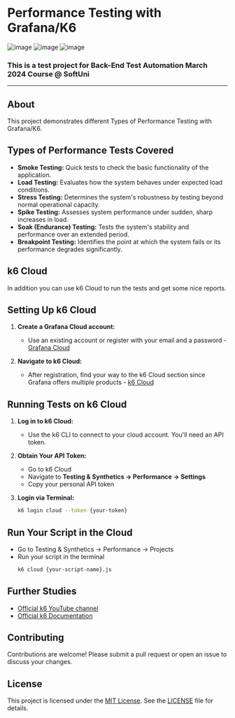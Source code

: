 # Performance Testing with Grafana/K6
![image](https://img.shields.io/badge/Node%20js-339933?style=for-the-badge&logo=nodedotjs&logoColor=white)
![image](https://img.shields.io/badge/Visual_Studio_Code-0078D4?style=for-the-badge&logo=visual%20studio%20code&logoColor=white)
![image](https://img.shields.io/badge/Grafana-F2F4F9?style=for-the-badge&logo=grafana&logoColor=orange&labelColor=F2F4F9)
### This is a test project for Back-End Test Automation March 2024 Course @ SoftUni

---
## About
This project demonstrates different Types of Performance Testing with Grafana/K6.

## Types of Performance Tests Covered
- **Smoke Testing:** Quick tests to check the basic functionality of the application.
- **Load Testing:** Evaluates how the system behaves under expected load conditions.
- **Stress Testing:** Determines the system's robustness by testing beyond normal operational capacity.
- **Spike Testing:** Assesses system performance under sudden, sharp increases in load.
- **Soak (Endurance) Testing:** Tests the system's stability and performance over an extended period.
- **Breakpoint Testing:** Identifies the point at which the system fails or its performance degrades significantly.

## k6 Cloud
In addition you can use k6 Cloud to run the tests and get some nice reports.

## Setting Up k6 Cloud
1. **Create a Grafana Cloud account:**
   - Use an existing account or register with your email and a password - [Grafana Cloud](https://grafana.com/products/cloud/)

2. **Navigate to k6 Cloud:**
   - After registration, find your way to the k6 Cloud section since Grafana offers multiple products - [k6 Cloud](https://grafana.com/products/k6-cloud/)

## Running Tests on k6 Cloud
1. **Log in to k6 Cloud:**
   - Use the k6 CLI to connect to your cloud account. You'll need an API token.

2. **Obtain Your API Token:**
   - Go to k6 Cloud
   - Navigate to **Testing & Synthetics -> Performance -> Settings**
   - Copy your personal API token

3. **Login via Terminal:**
   ```sh
   k6 login cloud --token {your-token}
   
## Run Your Script in the Cloud
- Go to Testing & Synthetics -> Performance -> Projects
- Run your script in the terminal
   ```sh
   k6 cloud {your-script-name}.js

## Further Studies

- [Official k6 YouTube channel](https://www.youtube.com/c/k6test)
- [Official k6 Documentation](https://grafana.com/docs/k6/latest/)

## Contributing
Contributions are welcome! Please submit a pull request or open an issue to discuss your changes.

## License

This project is licensed under the [MIT License](LICENSE). See the [LICENSE](LICENSE) file for details.

